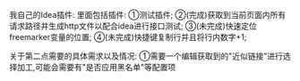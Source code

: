 我自己的Idea插件:
里面包括插件:
①测试插件;
②(完成)获取到当前页面内所有请求路径并生成http文件以配合idea进行接口测试;
③(未完成)快速定位freemarker变量的位置;
④(未完成)快捷键复制行并且将行内数字+1;

关于第二点需要的具体需求以及情况:
①需要一个编辑获取到的"近似链接"进行选择加工,可能会需要有"是否应用黑名单"等配置项